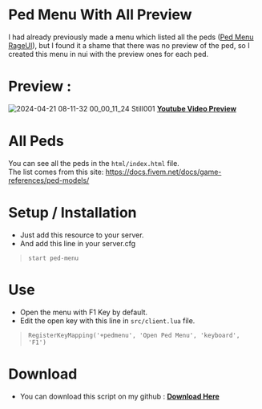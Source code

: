 # Ped Menu With All Preview
I had already previously made a menu which listed all the peds ([Ped Menu RageUI](https://forum.cfx.re/t/release-free-menu-ped-rageui/4859367/1)), but I found it a shame that there was no preview of the ped, so I created this menu in nui with the preview ones for each ped.
# Preview :

![2024-04-21 08-11-32 00_00_11_24 Still001](https://github.com/souki03/ped-menu/assets/53879234/4c2c158f-23b5-4f98-ad9d-1dc7d67d2246)
**[Youtube Video Preview](https://youtu.be/ma4Pr6uv5MY?si=Iv2ac6nN_HEB5tJM)**

# All Peds

You can see all the peds in the `html/index.html` file.\
The list comes from this site: https://docs.fivem.net/docs/game-references/ped-models/

# Setup / Installation

- Just add this resource to your server.
- And add this line in your server.cfg
> `start ped-menu`

# Use

- Open the menu with F1 Key by default.
- Edit the open key with this line in `src/client.lua` file.
>`RegisterKeyMapping('+pedmenu', 'Open Ped Menu', 'keyboard', 'F1')`

# Download

- You can download this script on my github : **[Download Here](https://github.com/souki03/ped-menu)**
